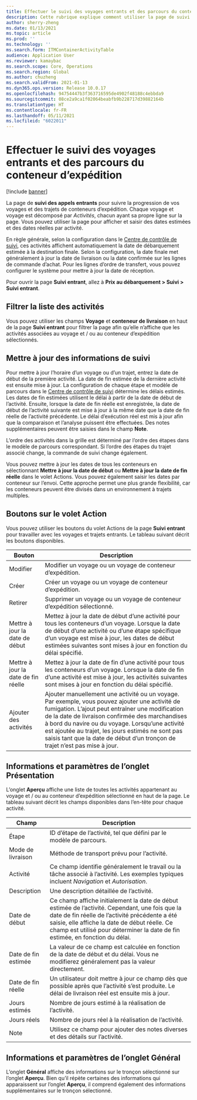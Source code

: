```yaml
---
title: Effectuer le suivi des voyages entrants et des parcours du conteneur d’expédition
description: Cette rubrique explique comment utiliser la page de suivi des appels entrants pour suivre la progression de vos voyages et des trajets de conteneurs d’expédition.
author: sherry-zheng
ms.date: 01/13/2021
ms.topic: article
ms.prod: ''
ms.technology: ''
ms.search.form: ITMContainerActivityTable
audience: Application User
ms.reviewer: kamaybac
ms.search.scope: Core, Operations
ms.search.region: Global
ms.author: chuzheng
ms.search.validFrom: 2021-01-13
ms.dyn365.ops.version: Release 10.0.17
ms.openlocfilehash: 94754447b3f363716595de4902f48188c4ebbda9
ms.sourcegitcommit: 08ce2a9ca1f02064beabfb9b228717d39882164b
ms.translationtype: HT
ms.contentlocale: fr-FR
ms.lasthandoff: 05/11/2021
ms.locfileid: "6022011"
---
```

# <a name="track-inbound-voyages-and-shipping-container-journeys"></a>Effectuer le suivi des voyages entrants et des parcours du conteneur d’expédition

[!include [banner](../../includes/banner.md)]

La page de **suivi des appels entrants** pour suivre la progression de vos voyages et des trajets de conteneurs d’expédition. Chaque voyage et voyage est décomposé par *Activités*, chacun ayant sa propre ligne sur la page. Vous pouvez utiliser la page pour afficher et saisir des dates estimées et des dates réelles par activité.

En règle générale, selon la configuration dans le [Centre de contrôle de suivi](delivery-information-setup.md#tracking-control-center), ces activités affichent automatiquement la date de débarquement estimée à la destination finale. Selon la configuration, la date finale met généralement à jour la date de livraison ou la date confirmée sur les lignes de commande d’achat. Pour les lignes d’ordre de transfert, vous pouvez configurer le système pour mettre à jour la date de réception.

Pour ouvrir la page **Suivi entrant**, allez à **Prix au débarquement \> Suivi \> Suivi entrant**.

## <a name="filter-the-activities-list"></a>Filtrer la liste des activités

Vous pouvez utiliser les champs **Voyage** et **conteneur de livraison** en haut de la page **Suivi entrant** pour filtrer la page afin qu’elle n’affiche que les activités associées au voyage et / ou au conteneur d’expédition sélectionnés.

## <a name="update-tracking-information"></a>Mettre à jour des informations de suivi

Pour mettre à jour l’horaire d’un voyage ou d’un trajet, entrez la date de début de la première activité. La date de fin estimée de la dernière activité est ensuite mise à jour. La configuration de chaque étape et modèle de parcours dans le [Centre de contrôle de suivi](delivery-information-setup.md#tracking-control-center) détermine les délais estimés. Les dates de fin estimées utilisent le délai à partir de la date de début de l’activité. Ensuite, lorsque la date de fin réelle est enregistrée, la date de début de l’activité suivante est mise à jour à la même date que la date de fin réelle de l’activité précédente. Le délai d’exécution réel est mis à jour afin que la comparaison et l’analyse puissent être effectuées. Des notes supplémentaires peuvent être saisies dans le champ **Note**.

L’ordre des activités dans la grille est déterminé par l’ordre des étapes dans le modèle de parcours correspondant. Si l’ordre des étapes du trajet associé change, la commande de suivi change également.

Vous pouvez mettre à jour les dates de tous les conteneurs en sélectionnant **Mettre à jour la date de début** ou **Mettre à jour la date de fin réelle** dans le volet Actions. Vous pouvez également saisir les dates par conteneur sur l’envoi. Cette approche permet une plus grande flexibilité, car les conteneurs peuvent être divisés dans un environnement à trajets multiples.

## <a name="buttons-on-the-action-pane"></a>Boutons sur le volet Action

Vous pouvez utiliser les boutons du volet Actions de la page **Suivi entrant** pour travailler avec les voyages et trajets entrants. Le tableau suivant décrit les boutons disponibles.

| Bouton | Description |
|---|---|
| Modifier | Modifier un voyage ou un voyage de conteneur d’expédition. |
| Créer | Créer un voyage ou un voyage de conteneur d’expédition. |
| Retirer | Supprimer un voyage ou un voyage de conteneur d’expédition sélectionné. |
| Mettre à jour la date de début | Mettez à jour la date de début d’une activité pour tous les conteneurs d’un voyage. Lorsque la date de début d’une activité ou d’une étape spécifique d’un voyage est mise à jour, les dates de début estimées suivantes sont mises à jour en fonction du délai spécifié. |
| Mettre à jour la date de fin réelle | Mettez à jour la date de fin d’une activité pour tous les conteneurs d’un voyage. Lorsque la date de fin d’une activité est mise à jour, les activités suivantes sont mises à jour en fonction du délai spécifié. |
| Ajouter des activités | Ajouter manuellement une activité ou un voyage. Par exemple, vous pouvez ajouter une activité de fumigation. L’ajout peut entraîner une modification de la date de livraison confirmée des marchandises à bord du navire ou du voyage. Lorsqu’une activité est ajoutée au trajet, les jours estimés ne sont pas saisis tant que la date de début d’un tronçon de trajet n’est pas mise à jour. |

## <a name="information-and-settings-on-the-overview-tab"></a>Informations et paramètres de l’onglet Présentation

L’onglet **Aperçu** affiche une liste de toutes les activités appartenant au voyage et / ou au conteneur d’expédition sélectionné en haut de la page. Le tableau suivant décrit les champs disponibles dans l’en-tête pour chaque activité.

| Champ | Description |
|---|---|
| Étape | ID d’étape de l’activité, tel que défini par le modèle de parcours. |
| Mode de livraison | Méthode de transport prévu pour l’activité. |
| Activité | Ce champ identifie généralement le travail ou la tâche associé à l’activité. Les exemples typiques incluent *Navigation* et *Autorisation*. |
| Description | Une description détaillée de l’activité. |
| Date de début | Ce champ affiche initialement la date de début estimée de l’activité. Cependant, une fois que la date de fin réelle de l’activité précédente a été saisie, elle affiche la date de début réelle. Ce champ est utilisé pour déterminer la date de fin estimée, en fonction du délai. |
| Date de fin estimée | La valeur de ce champ est calculée en fonction de la date de début et du délai. Vous ne modifierez généralement pas la valeur directement. |
| Date de fin réelle | Un utilisateur doit mettre à jour ce champ dès que possible après que l’activité s’est produite. Le délai de livraison réel est ensuite mis à jour. |
| Jours estimés | Nombre de jours estimé à la réalisation de l’activité. |
| Jours réels | Nombre de jours réel à la réalisation de l’activité. |
| Note | Utilisez ce champ pour ajouter des notes diverses et des détails sur l’activité. |

## <a name="information-and-settings-on-the-general-tab"></a>Informations et paramètres de l’onglet Général

L’onglet **Général** affiche des informations sur le tronçon sélectionné sur l’onglet **Aperçu**. Bien qu’il répète certaines des informations qui apparaissent sur l’onglet **Aperçu**, il comprend également des informations supplémentaires sur le tronçon sélectionné.
